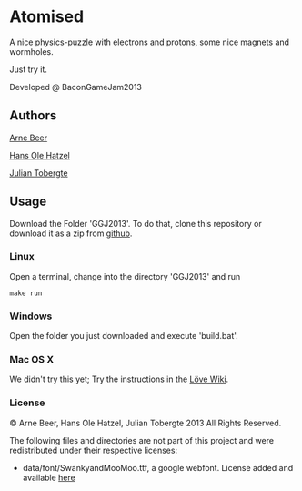 # Atomised

A nice physics-puzzle with electrons and protons, some nice magnets and wormholes. 

Just try it.

Developed @ BaconGameJam2013

## Authors
[Arne Beer](https://github.com/nukesor)

[Hans Ole Hatzel](https://github.com/hatzel)

[Julian Tobergte](https://github.com/c-gotoh)

## Usage

Download the Folder 'GGJ2013'. To do that, clone this repository or download it as a zip from [github](https://github.com/C-gotoh/bacongamejam05).

### Linux

Open a terminal, change into the directory 'GGJ2013' and run 

    make run

### Windows

Open the folder you just downloaded and execute 'build.bat'.

### Mac OS X

We didn't try this yet; Try the instructions in the [Löve Wiki](https://love2d.org/wiki/Getting_Started).

### License

© Arne Beer, Hans Ole Hatzel, Julian Tobergte 2013
All Rights Reserved.

The following files and directories are not part of this project and were redistributed under their respective licenses:

* data/font/SwankyandMooMoo.ttf, a google webfont. License added and available [here](http://code.google.com/p/googlefontdirectory/source/browse/swankyandmoomoo/OFL.txt?r=804d95648eb03ee2d13a4758f3e02df0546b7b2c)